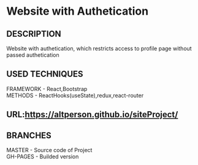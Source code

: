 # Website with Authetication<br>
## DESCRIPTION<br>
Website with authetication, which restricts access to profile page without passed authetication<br>
## USED TECHNIQUES<br>
FRAMEWORK - React,Bootstrap<br>
METHODS - ReactHooks(useState),redux,react-router<br>
## URL:https://altperson.github.io/siteProject/<br>
## BRANCHES<br>
MASTER - Source code of Project<br>
GH-PAGES - Builded version
